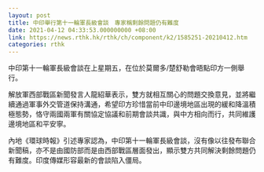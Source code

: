 ```yaml
---
layout: post
title: 中印舉行第十一輪軍長級會談　專家稱剩餘問題仍有難度
date: 2021-04-12 04:33:53.000000000 +08:00
link: https://news.rthk.hk/rthk/ch/component/k2/1585251-20210412.htm
categories: rthk
---
```


中印第十一輪軍長級會談在上星期五，在位於莫爾多/楚舒勒會晤點印方一側舉行。

解放軍西部戰區新聞發言人龍紹華表示，雙方就相互關心的問題交換意見，並將繼續通過軍事外交管道保持溝通，希望印方珍惜當前中印邊境地區出現的緩和降溫積極態勢，恪守兩國兩軍有關協定協議和前期會談共識，與中方相向而行，共同維護邊境地區和平安寧。

內地《環球時報》引述專家認為，中印第十一輪軍長級會談，沒有像以往發布聯合新聞稿，亦不是由國防部而是由西部戰區層面發出，顯示雙方共同解決剩餘問題仍有難度。印度傳媒形容最新的會談陷入僵局。
